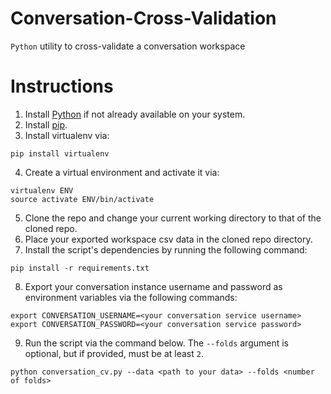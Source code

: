 # Conversation-Cross-Validation

`Python` utility to cross-validate a conversation workspace

# Instructions

1. Install [Python](http://docs.python-guide.org/en/latest/starting/installation/) if not already available on your system.
2. Install [pip](https://pip.pypa.io/en/stable/installing/).
3. Install virtualenv via:

```
pip install virtualenv
```

4. Create a virtual environment and activate it via:

```
virtualenv ENV
source activate ENV/bin/activate
```

5. Clone the repo and change your current working directory to that of the cloned repo.
6. Place your exported workspace csv data in the cloned repo directory.
7. Install the script's dependencies by running the following command:

```
pip install -r requirements.txt
```

8. Export your conversation instance username and password as environment variables via the following commands:

```
export CONVERSATION_USERNAME=<your conversation service username>
export CONVERSATION_PASSWORD=<your conversation service password>
```

9. Run the script via the command below. The `--folds` argument is optional, but if provided, must be at least `2`.

```
python conversation_cv.py --data <path to your data> --folds <number of folds>
```
